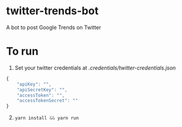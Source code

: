 # twitter-trends-bot

A bot to post Google Trends on Twitter

# To run

1. Set your twitter credentials at _.credentials/twitter-credentials.json_

```js
{
    "apiKey": "",
    "apiSecretKey": "",
    "accessToken": "",
    "accessTokenSecret": ""
}
```

2. ```js
   yarn install && yarn run
   ```
